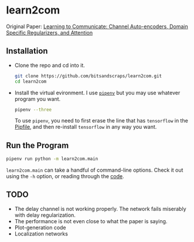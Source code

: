 # learn2com
Original Paper: [Learning to Communicate: Channel Auto-encoders, Domain Specific Regularizers, and Attention](https://arxiv.org/pdf/1608.06409.pdf)

## Installation
* Clone the repo and cd into it.

   ``` bash
   git clone https://github.com/bitsandscraps/learn2com.git
   cd learn2com
   ```
* Install the virtual evironment. I use [`pipenv`](https://github.com/pypa/pipenv) but you may use whatever program you want.
   ``` bash
   pipenv --three
   ```
   To use `pipenv`, you need to first erase the line that has `tensorflow` in the [Pipfile](Pipfile),
   and then re-install `tensorflow` in any way you want.

## Run the Program

``` bash
pipenv run python -m learn2com.main
```
`learn2com.main` can take a handful of command-line options.
Check it out using the `-h` option, or reading through the [code](learn2com/main.py).

## TODO
* The delay channel is not working properly. The network fails miserably with delay regularization.
* The performance is not even close to what the paper is saying.
* Plot-generation code
* Localization networks


